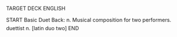 TARGET DECK
ENGLISH

START
Basic
Duet
Back: n. Musical composition for two performers.  duettist n. [latin duo two]
END

